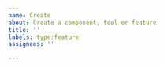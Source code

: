 ```yaml
---
name: Create
about: Create a component, tool or feature
title: ''
labels: type:feature
assignees: ''

---
```




